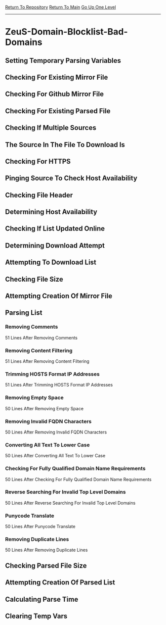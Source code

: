 [Return To Repository](https://github.com/deathbybandaid/piholeparser/)
[Return To Main](https://github.com/deathbybandaid/piholeparser/blob/master/RecentRunLogs/Mainlog.md)
[Go Up One Level](https://github.com/deathbybandaid/piholeparser/blob/master/RecentRunLogs/TopLevelScripts/30-Processing-External-Blacklists.md)
____________________________________
# ZeuS-Domain-Blocklist-Bad-Domains
## Setting Temporary Parsing Variables
## Checking For Existing Mirror File
## Checking For Github Mirror File
## Checking For Existing Parsed File
## Checking If Multiple Sources
## The Source In The File To Download Is
## Checking For HTTPS
## Pinging Source To Check Host Availability
## Checking File Header
## Determining Host Availability
## Checking If List Updated Online
## Determining Download Attempt
## Attempting To Download List
## Checking File Size
## Attempting Creation Of Mirror File
## Parsing List
### Removing Comments
51 Lines After Removing Comments
### Removing Content Filtering
51 Lines After Removing Content Filtering
### Trimming HOSTS Format IP Addresses
51 Lines After Trimming HOSTS Format IP Addresses
### Removing Empty Space
50 Lines After Removing Empty Space
### Removing Invalid FQDN Characters
50 Lines After Removing Invalid FQDN Characters
### Converting All Text To Lower Case
50 Lines After Converting All Text To Lower Case
### Checking For Fully Qualified Domain Name Requirements
50 Lines After Checking For Fully Qualified Domain Name Requirements
### Reverse Searching For Invalid Top Level Domains
50 Lines After Reverse Searching For Invalid Top Level Domains
### Punycode Translate
50 Lines After Punycode Translate
### Removing Duplicate Lines
50 Lines After Removing Duplicate Lines
## Checking Parsed File Size
## Attempting Creation Of Parsed List
## Calculating Parse Time
## Clearing Temp Vars
